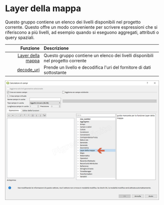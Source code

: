# Layer della mappa

Questo gruppo contiene un elenco dei livelli disponibili nel progetto corrente. Questo offre un modo conveniente per scrivere espressioni che si riferiscono a più livelli, ad esempio quando si eseguono aggregati, attributi o query spaziali.

Funzione  | Descrizione
----------:|:----------
[Layer della mappa](layer_della_mappa.html)|Questo gruppo contiene un elenco dei livelli disponibili nel progetto corrente
[decode_uri](decode_uri.html)|Prende un livello e decodifica l'uri del fornitore di dati sottostante

![](/img/layer_della_mappa/gruppo_layer_della_mappa1.png)
